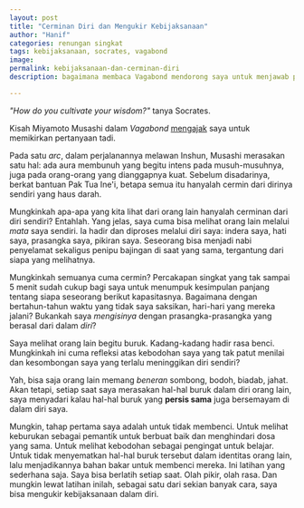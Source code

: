 ```yaml
---
layout: post
title: "Cerminan Diri dan Mengukir Kebijaksanaan"
author: "Hanif" 
categories: renungan singkat
tags: kebijaksanaan, socrates, vagabond
image: 
permalink: kebijaksanaan-dan-cerminan-diri
description: bagaimana membaca Vagabond mendorong saya untuk menjawab pertanyaan-pertanyaan mengenai kebijaksanaan.

---
```


*"How do you cultivate your wisdom?"* tanya Socrates. 

Kisah Miyamoto Musashi dalam *Vagabond* <u>mengajak</u> saya untuk memikirkan pertanyaan tadi.<!--more--> 

Pada satu *arc*, dalam perjalanannya melawan Inshun, Musashi merasakan satu hal: ada aura membunuh yang begitu intens pada musuh-musuhnya, juga pada orang-orang yang dianggapnya kuat. Sebelum disadarinya, berkat bantuan Pak Tua Ine'i, betapa semua itu  hanyalah cermin dari dirinya sendiri yang haus darah. 

Mungkinkah apa-apa yang kita lihat dari orang lain hanyalah cerminan dari diri sendiri? Entahlah. Yang jelas, saya cuma bisa melihat orang lain melalui *mata* saya sendiri. Ia hadir dan diproses melalui diri saya: indera saya, hati saya, prasangka saya, pikiran saya. Seseorang bisa menjadi nabi penyelamat sekaligus penipu bajingan di saat yang sama, tergantung dari siapa yang melihatnya. 

Mungkinkah semuanya cuma cermin? Percakapan singkat yang tak sampai 5 menit sudah cukup bagi saya untuk menumpuk kesimpulan panjang tentang siapa seseorang berikut kapasitasnya. Bagaimana dengan bertahun-tahun waktu yang tidak saya saksikan, hari-hari yang mereka jalani? Bukankah saya *mengisinya* dengan prasangka-prasangka yang berasal dari dalam *diri*? 

Saya melihat orang lain begitu buruk. Kadang-kadang hadir rasa benci. Mungkinkah ini cuma refleksi atas kebodohan saya yang tak patut menilai dan kesombongan saya yang terlalu meninggikan diri sendiri? 

Yah, bisa saja orang lain memang *beneran* sombong, bodoh, biadab, jahat. Akan tetapi, setiap saat saya merasakan hal-hal buruk dalam diri orang lain, saya menyadari kalau hal-hal buruk yang **persis sama** juga bersemayam di dalam diri saya. 

Mungkin, tahap pertama saya adalah untuk tidak membenci. Untuk melihat keburukan sebagai pemantik untuk berbuat baik dan menghindari dosa yang sama. Untuk melihat kebodohan sebagai pengingat untuk belajar. Untuk tidak menyematkan hal-hal buruk tersebut dalam identitas orang lain, lalu menjadikannya bahan bakar untuk membenci mereka. Ini latihan yang sederhana saja. Saya bisa berlatih setiap saat. Olah pikir, olah rasa. Dan mungkin lewat latihan inilah, sebagai satu dari sekian banyak cara, saya bisa mengukir kebijaksanaan dalam diri. 